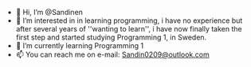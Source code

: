 - 👋 Hi, I’m @Sandinen
- 👀 I’m interested in in learning programming, i have no experience but after several years of ''wanting to learn'', i have now finally taken the first step and started studying Programming 1, in Sweden.
- 🌱 I’m currently learning Programming 1
- 📫 You can reach me on e-mail: Sandin0209@outlook.com
